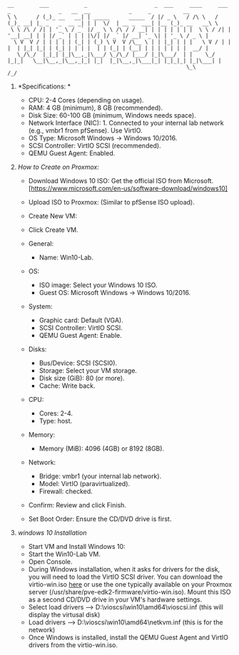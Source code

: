 ````
__        ___           _                     _  ___     ____     ___      _               _   __  __            _     _          __  
\ \      / (_)_ __   __| | _____      _____  / |/ _ \   / /\ \   / (_)_ __| |_ _   _  __ _| | |  \/  | __ _  ___| |__ (_)_ __   __\ \ 
 \ \ /\ / /| | '_ \ / _` |/ _ \ \ /\ / / __| | | | | | | |  \ \ / /| | '__| __| | | |/ _` | | | |\/| |/ _` |/ __| '_ \| | '_ \ / _ \ |
  \ V  V / | | | | | (_| | (_) \ V  V /\__ \ | | |_| | | |   \ V / | | |  | |_| |_| | (_| | | | |  | | (_| | (__| | | | | | | |  __/ |
   \_/\_/  |_|_| |_|\__,_|\___/ \_/\_/ |___/ |_|\___/  | |    \_/  |_|_|   \__|\__,_|\__,_|_| |_|  |_|\__,_|\___|_| |_|_|_| |_|\___| |
                                                        \_\                                                                       /_/ 
````
1. *Specifications: *
    - CPU: 2-4 Cores (depending on usage).
    - RAM: 4 GB (minimum), 8 GB (recommended).
    - Disk Size: 60-100 GB (minimum, Windows needs space).
    - Network Interface (NIC): 1. Connected to your internal lab network (e.g., vmbr1 from pfSense). Use VirtIO.
    - OS Type: Microsoft Windows -> Windows 10/2016.
    - SCSI Controller: VirtIO SCSI (recommended).
    - QEMU Guest Agent: Enabled.

2. *How to Create on Proxmox:*
    - Download Windows 10 ISO: Get the official ISO from Microsoft. [https://www.microsoft.com/en-us/software-download/windows10]
    - Upload ISO to Proxmox: (Similar to pfSense ISO upload).

    - Create New VM:
    
    - Click Create VM.
    - General:
        - Name: Win10-Lab.
    - OS:
        - ISO image: Select your Windows 10 ISO.
        - Guest OS: Microsoft Windows -> Windows 10/2016.
    - System:
        - Graphic card: Default (VGA).
        - SCSI Controller: VirtIO SCSI.
        - QEMU Guest Agent: Enable.
    - Disks:
        - Bus/Device: SCSI (SCSI0).
        - Storage: Select your VM storage.
        - Disk size (GiB): 80 (or more).
        - Cache: Write back.
    - CPU:
        - Cores: 2-4.
        - Type: host.
    - Memory:
        - Memory (MiB): 4096 (4GB) or 8192 (8GB).
    - Network:
        - Bridge: vmbr1 (your internal lab network).
        - Model: VirtIO (paravirtualized).
        - Firewall: checked.
    - Confirm: Review and click Finish.
    - Set Boot Order: Ensure the CD/DVD drive is first.

3. *windows 10 Installation*
    - Start VM and Install Windows 10:
    - Start the Win10-Lab VM.
    - Open Console.
    - During Windows installation, when it asks for drivers for the disk, you will need to load the VirtIO SCSI driver. You can download the virtio-win.iso [here](https://fedorapeople.org/groups/virt/virtio-win/direct-downloads/archive-virtio/) or use the one typically available on your Proxmox server (/usr/share/pve-edk2-firmware/virtio-win.iso). Mount this ISO as a second CD/DVD drive in your VM's hardware settings.
    - Select load drivers --> D:\vioscsi\win10\amd64\vioscsi.inf (this will display the virtusal disk)
    - Load drivers -->  D:\vioscsi\win10\amd64\netkvm.inf (this is for the network)
    - Once Windows is installed, install the QEMU Guest Agent and VirtIO drivers from the virtio-win.iso.
